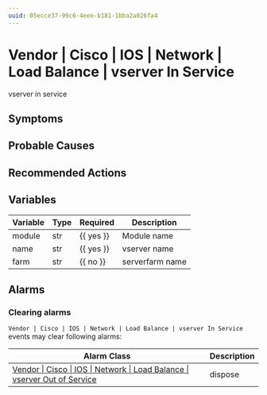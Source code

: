 ```yaml
---
uuid: 05ecce37-99c6-4eee-b181-1bba2a026fa4
---
```

# Vendor | Cisco | IOS | Network | Load Balance | vserver In Service

vserver in service

## Symptoms

## Probable Causes

## Recommended Actions

## Variables

| Variable | Type | Required  | Description     |
| -------- | ---- | --------- | --------------- |
| module   | str  | {{ yes }} | Module name     |
| name     | str  | {{ yes }} | vserver name    |
| farm     | str  | {{ no }}  | serverfarm name |

## Alarms

### Clearing alarms

`Vendor | Cisco | IOS | Network | Load Balance | vserver In Service` events may clear following alarms:

| Alarm Class                                                                                                                                                                              | Description |
| ---------------------------------------------------------------------------------------------------------------------------------------------------------------------------------------- | ----------- |
| [Vendor \| Cisco \| IOS \| Network \| Load Balance \| vserver Out of Service](../../../../../../alarm-classes-reference/vendor/cisco/ios/network/load-balance/vserver-out-of-service.md) | dispose     |
